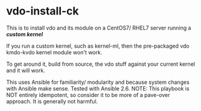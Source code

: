 # vdo-install-ck
This is to install vdo and its module on a CentOS7/ RHEL7 server running a **_custom kernel_**

If you run a custom kernel, such as kernel-ml, then the pre-packaged vdo kmdo-kvdo kernel module won't work.

To get around it, build from source, the vdo stuff against your current kernel and it will work.

This uses Ansible for familiarity/ modularity and because system changes with Ansible make sense.
Tested with Ansible 2.6.
NOTE: This playbook is NOT entirely idempotent, so consider it to be more of a pave-over approach. It is generally not harmful.

